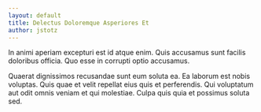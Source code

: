 ```yaml
---
layout: default
title: Delectus Doloremque Asperiores Et
author: jstotz
---
```


In animi aperiam excepturi est id atque enim. Quis accusamus sunt facilis doloribus officia. Quo esse in corrupti optio accusamus.

Quaerat dignissimos recusandae sunt eum soluta ea. Ea laborum est nobis voluptas. Quis quae et velit repellat eius quis et perferendis. Qui voluptatum aut odit omnis veniam et qui molestiae. Culpa quis quia et possimus soluta sed.
